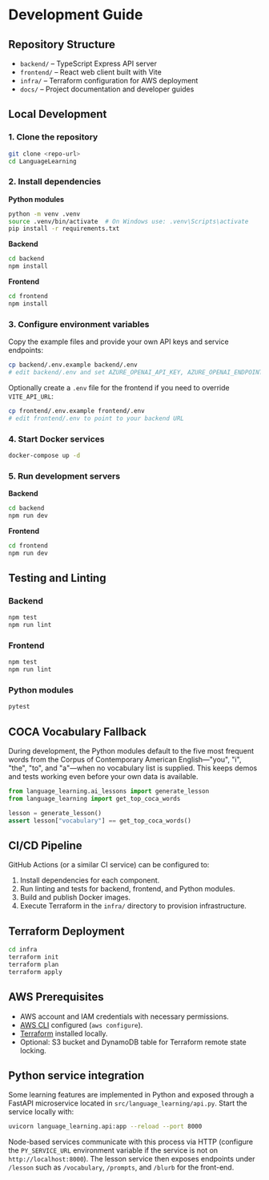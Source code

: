# Development Guide

## Repository Structure
- `backend/` – TypeScript Express API server
- `frontend/` – React web client built with Vite
- `infra/` – Terraform configuration for AWS deployment
- `docs/` – Project documentation and developer guides

## Local Development

### 1. Clone the repository
```bash
git clone <repo-url>
cd LanguageLearning
```

### 2. Install dependencies

**Python modules**
```bash
python -m venv .venv
source .venv/bin/activate  # On Windows use: .venv\Scripts\activate
pip install -r requirements.txt
```

**Backend**
```bash
cd backend
npm install
```

**Frontend**
```bash
cd frontend
npm install
```

### 3. Configure environment variables

Copy the example files and provide your own API keys and service endpoints:

```bash
cp backend/.env.example backend/.env
# edit backend/.env and set AZURE_OPENAI_API_KEY, AZURE_OPENAI_ENDPOINT, AZURE_OPENAI_DEPLOYMENT, etc.
```

Optionally create a `.env` file for the frontend if you need to override
`VITE_API_URL`:

```bash
cp frontend/.env.example frontend/.env
# edit frontend/.env to point to your backend URL
```

### 4. Start Docker services
```bash
docker-compose up -d
```

### 5. Run development servers

**Backend**
```bash
cd backend
npm run dev
```

**Frontend**
```bash
cd frontend
npm run dev
```

## Testing and Linting

### Backend
```bash
npm test
npm run lint
```

### Frontend
```bash
npm test
npm run lint
```

### Python modules
```bash
pytest
```

## COCA Vocabulary Fallback

During development, the Python modules default to the five most frequent words
from the Corpus of Contemporary American English—"you", "i", "the", "to", and
"a"—when no vocabulary list is supplied. This keeps demos and tests working
even before your own data is available.

```python
from language_learning.ai_lessons import generate_lesson
from language_learning import get_top_coca_words

lesson = generate_lesson()
assert lesson["vocabulary"] == get_top_coca_words()
```

## CI/CD Pipeline

GitHub Actions (or a similar CI service) can be configured to:
1. Install dependencies for each component.
2. Run linting and tests for backend, frontend, and Python modules.
3. Build and publish Docker images.
4. Execute Terraform in the `infra/` directory to provision infrastructure.

## Terraform Deployment
```bash
cd infra
terraform init
terraform plan
terraform apply
```

## AWS Prerequisites
- AWS account and IAM credentials with necessary permissions.
- [AWS CLI](https://docs.aws.amazon.com/cli/latest/userguide/getting-started-install.html) configured (`aws configure`).
- [Terraform](https://developer.hashicorp.com/terraform/downloads) installed locally.
- Optional: S3 bucket and DynamoDB table for Terraform remote state locking.

## Python service integration

Some learning features are implemented in Python and exposed through a
FastAPI microservice located in `src/language_learning/api.py`. Start the
service locally with:

```bash
uvicorn language_learning.api:app --reload --port 8000
```

Node-based services communicate with this process via HTTP (configure the
`PY_SERVICE_URL` environment variable if the service is not on
`http://localhost:8000`). The lesson service then exposes endpoints under
`/lesson` such as `/vocabulary`, `/prompts`, and `/blurb` for the front-end.
